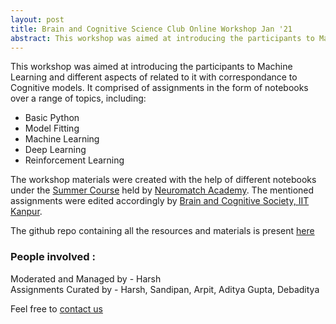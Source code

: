 ```yaml
---
layout: post
title: Brain and Cognitive Science Club Online Workshop Jan '21
abstract: This workshop was aimed at introducing the participants to Machine Learning and different aspects of related to it with correspondance to Cognitive models.
---
```

This workshop was aimed at introducing the participants to Machine Learning and different aspects of related to it with correspondance to Cognitive models. It comprised of assignments in the form of notebooks over a range of topics, including:
* Basic Python
* Model Fitting
* Machine Learning
* Deep Learning
* Reinforcement Learning

The workshop materials were created with the help of different notebooks under the [Summer Course](https://github.com/NeuromatchAcademy/course-content) held by [Neuromatch Academy](https://neuromatch.io/academy). The mentioned assignments were edited accordingly by [Brain and Cognitive Society, IIT Kanpur](https://bcs-iitk.github.io/).

The github repo containing all the resources and materials is present [here](https://github.com/bcs-iitk/BCS_Workshop_Jan_21)


### People involved :
Moderated and Managed by - Harsh <br>
Assignments Curated by - Harsh, Sandipan, Arpit, Aditya Gupta, Debaditya<br>

Feel free to [contact us](https://bcs-iitk.github.io/people)

